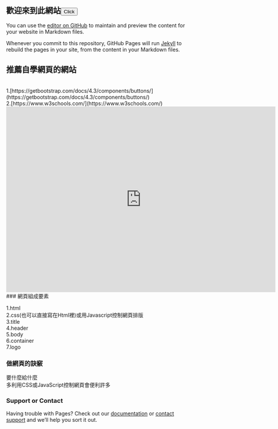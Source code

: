 ## 歡迎來到此網站<button>Click</button>
You can use the [editor on GitHub](https://github.com/TimChen0802/Lab3/edit/master/index.md) to maintain and preview the content for your website in Markdown files.

Whenever you commit to this repository, GitHub Pages will run [Jekyll](https://jekyllrb.com/) to rebuild the pages in your site, from the content in your Markdown files.
## 推薦自學網頁的網站
<br>
1.[https://getbootstrap.com/docs/4.3/components/buttons/](https://getbootstrap.com/docs/4.3/components/buttons/)<br>
2.[https://www.w3schools.com/](https://www.w3schools.com/)<br>
<iframe width="725" height="500" src="https://www.youtube.com/embed/9X1graZtuPs" frameborder="0" allow="accelerometer; autoplay; encrypted-media; gyroscope; picture-in-picture" allowfullscreen></iframe>
<br>
### 網頁組成要素

1.html<br>
2.css(也可以直接寫在Html裡)或用Javascript控制網頁排版<br>
3.title<br>
4.header<br>
5.body<br>
6.container<br>
7.logo<br>


### 做網頁的訣竅

要什麼給什麼<br>
多利用CSS或JavaScript控制網頁會便利許多

### Support or Contact

Having trouble with Pages? Check out our [documentation](https://help.github.com/categories/github-pages-basics/) or [contact support](https://github.com/contact) and we’ll help you sort it out.
